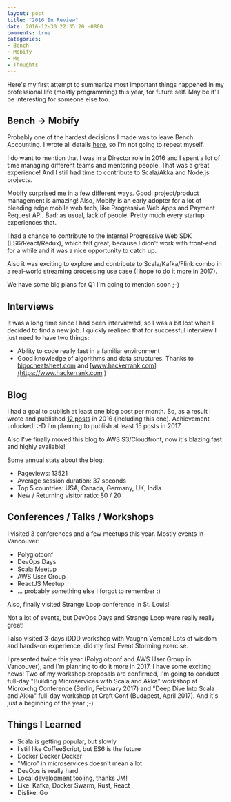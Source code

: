 ```yaml
---
layout: post
title: "2016 In Review"
date: 2016-12-30 22:35:20 -0800
comments: true
categories:
- Bench
- Mobify
- Me
- Thoughts
---
```


Here's my first attempt to summarize most important things happened in my professional life (mostly programming) this year, for future self. May be it'll be interesting for someone else too.

<!-- more -->

## Bench -> Mobify

Probably one of the hardest decisions I made was to leave Bench Accounting. I wrote all details [here](http://sap1ens.com/blog/2016/10/24/last-week-at-bench/), so I'm not going to repeat myself.

I do want to mention that I was in a Director role in 2016 and I spent a lot of time managing different teams and mentoring people. That was a great experience! And I still had time to contribute to Scala/Akka and Node.js projects.

Mobify surprised me in a few different ways. Good: project/product management is amazing! Also, Mobify is an early adopter for a lot of bleeding edge mobile web tech, like Progressive Web Apps and Payment Request API. Bad: as usual, lack of people. Pretty much every startup experiences that.

I had a chance to contribute to the internal Progressive Web SDK (ES6/React/Redux), which felt great, because I didn't work with front-end for a while and it was a nice opportunity to catch up.

Also it was exciting to explore and contribute to Scala/Kafka/Flink combo in a real-world streaming processing use case  (I hope to do it more in 2017).

We have some big plans for Q1 I'm going to mention soon ;-)

## Interviews

It was a long time since I had been interviewed, so I was a bit lost when I decided to find a new job. I quickly realized that for successful interview I just need to have two things:

- Ability to code really fast in a familiar environment
- Good knowledge of algorithms and data structures. Thanks to [bigocheatsheet.com](http://bigocheatsheet.com) and [www.hackerrank.com](https://www.hackerrank.com
)

## Blog

I had a goal to publish at least one blog post per month. So, as a result I wrote and published [12 posts](http://sap1ens.com/blog/archives/) in 2016 (including this one). Achievement unlocked! :-D I'm planning to publish at least 15 posts in 2017.

Also I've finally moved this blog to AWS S3/Cloudfront, now it's blazing fast and highly available!

Some annual stats about the blog:

- Pageviews: 13521
- Average session duration: 37 seconds
- Top 5 countries: USA, Canada, Germany, UK, India
- New / Returning visitor ratio: 80 / 20

## Conferences / Talks / Workshops

I visited 3 conferences and a few meetups this year. Mostly events in Vancouver:

- Polyglotconf
- DevOps Days
- Scala Meetup
- AWS User Group
- ReactJS Meetup
- ... probably something else I forgot to remember :)

Also, finally visited Strange Loop conference in St. Louis!

Not a lot of events, but DevOps Days and Strange Loop were really really great!

I also visited 3-days iDDD workshop with Vaughn Vernon! Lots of wisdom and hands-on experience, did my first Event Storming exercise.

I presented twice this year (Polyglotconf and AWS User Group in Vancouver), and I'm planning to do it more in 2017. I have some exciting news! Two of my workshop proposals are confirmed, I'm going to conduct full-day "Building Microservices with Scala and Akka" workshop at Microxchg Conference (Berlin, February 2017) and "Deep Dive Into Scala and Akka" full-day workshop at Craft Conf (Budapest, April 2017). And it's just a beginning of the year ;-)

## Things I Learned

- Scala is getting popular, but slowly
- I still like CoffeeScript, but ES6 is the future
- Docker Docker Docker
- "Micro" in microservices doesn't mean a lot
- DevOps is really hard
- [Local development tooling](https://gist.github.com/sap1ens/9129d9e646718765193589896efb6be6), thanks JM!
- Like: Kafka, Docker Swarm, Rust, React
- Dislike: Go

